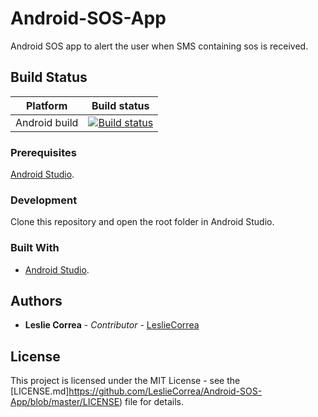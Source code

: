 # Android-SOS-App
Android SOS app to alert the user when SMS containing sos is received. 

## Build Status
Platform  | Build status
------------- | -------------
Android build | [![Build status](https://build.appcenter.ms/v0.1/apps/880e42b4-51d8-4e12-a61b-e6f95839931f/branches/master/badge)](https://appcenter.ms)   

### Prerequisites
[Android Studio](https://developer.android.com/studio/).

### Development
Clone this repository and open the root folder in Android Studio.

### Built With
* [Android Studio](https://developer.android.com/studio/).

## Authors

* **Leslie Correa** - *Contributor* - [LeslieCorrea](https://github.com/LeslieCorrea)


## License

This project is licensed under the MIT License - see the [LICENSE.md]https://github.com/LeslieCorrea/Android-SOS-App/blob/master/LICENSE) file for details.
